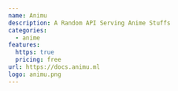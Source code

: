```yaml
---
name: Animu
description: A Random API Serving Anime Stuffs
categories:
  - anime
features:
  https: true
  pricing: free
url: https://docs.animu.ml
logo: animu.png
---
```

